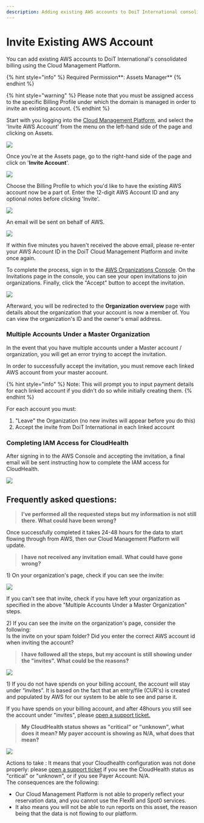 ```yaml
---
description: Adding existing AWS accounts to DoiT International consolidated billing
---
```


# Invite Existing AWS Account

You can add existing AWS accounts to DoiT International's consolidated billing using the Cloud Management Platform.

{% hint style="info" %}
Required Permission**: Assets Manager**
{% endhint %}

{% hint style="warning" %}
Please note that you must be assigned access to the specific Billing Profile under which the domain is managed in order to invite an existing account.
{% endhint %}

Start with you logging into the [Cloud Management Platform](https://app.doit-intl.com), and select the 'Invite AWS Account' from the menu on the left-hand side of the page and clicking on Assets.

![](../.gitbook/assets/assets-icon-1-%20%284%29%20%285%29%20%281%29.png)

Once you're at the Assets page, go to the right-hand side of the page and click on '**Invite Account**'.

![](../.gitbook/assets/aws-invite-tab.png)

Choose the Billing Profile to which you'd like to have the existing AWS account now be a part of. Enter the 12-digit AWS Account ID and any optional notes before clicking 'Invite'.

![](../.gitbook/assets/aws-id.png)

An email will be sent on behalf of AWS.

![](../.gitbook/assets/invite-aws.png)

If within five minutes you haven't received the above email, please re-enter your AWS Account ID in the DoiT Cloud Management Platform and invite once again. 

To complete the process, sign in to the [AWS Organizations Console](https://console.aws.amazon.com/organizations/). On the Invitations page in the console, you can see your open invitations to join organizations. Finally, click the "Accept" button to accept the invitation.

![](../.gitbook/assets/cint_aws_invitation3.png)

Afterward, you will be redirected to the **Organization overview** page with details about the organization that your account is now a member of. You can view the organization's ID and the owner's email address.

### Multiple Accounts Under a Master Organization

In the event that you have multiple accounts under a Master account / organization, you will get an error trying to accept the invitation.

In order to successfully accept the invitation, you must remove each linked AWS account from your master account.

{% hint style="info" %}
Note: This will prompt you to input payment details for each linked account if you didn't do so while initially creating them.
{% endhint %}

For each account you must:

1. "Leave" the Organization \(no new invites will appear before you do this\)
2. Accept the invite from DoiT International in each linked account

### Completing IAM Access for CloudHealth

After signing in to the AWS Console and accepting the invitation, a final email will be sent instructing how to complete the IAM access for CloudHealth.

![](../.gitbook/assets/iam-last-steps.png)

## Frequently asked questions: 

> **I’ve performed all the requested steps but my information is not still there. What could have been wrong?**

Once successfully completed it takes 24-48 hours for the data to start flowing through from AWS, then our Cloud Management Platform will update. 

> **I have not received any invitation email. What could have gone wrong?**

1\) On your organization's page, check if you can see the invite: 

![](../.gitbook/assets/image%20%2872%29.png)

If you can't see that invite, check if you have left your organization as specified in the above "Multiple Accounts Under a Master Organization" steps. 

2\) If you can see the invite on the organization's page, consider the following:  
Is the invite on your spam folder? Did you enter the correct AWS account id when inviting the account?

> **I have followed all the steps, but my account is still showing under the "invites". What could be the reasons?**

![](../.gitbook/assets/image%20%2874%29.png)

1\) If you do not have spends on your billing account, the account  will stay under “invites”. It is based on the fact that an entry/file \(CUR's\) is created and populated by AWS for our system to be able to see and parse it.

If you have spends on your billing account, and after 48hours you still see the account under "invites", please [open a support ticket.](https://help.doit-intl.com/tickets/open-a-new-support-request) 

> **My CloudHealth status shows as "critical" or "unknown", what does it mean? My payer account is showing as N/A, what does that mean?**

![](../.gitbook/assets/image%20%2873%29.png)

  
Actions to take : It means that your Cloudhealth configuration was not done properly: please [open a support ticket](https://help.doit-intl.com/tickets/open-a-new-support-request) if you see the  CloudHealth status as "critical" or "unknown", or if you see Payer Account: N/A.  
The consequences are the following: 

* Our Cloud Management Platform is not able to properly reflect your reservation data, and you cannot use the FlexRI and Spot0 services. 
* It also means you will not be able to run reports on this asset, the reason being that the data is not flowing to our platform. 

